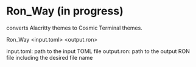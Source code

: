 # Ron_Way (in progress)

converts Alacritty themes to Cosmic Terminal themes.

Ron_Way <input.toml> <output.ron>

input.toml: path to the input TOML file
output.ron: path to the output RON file including the desired file name
